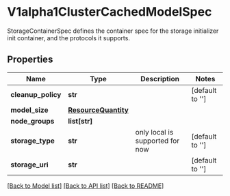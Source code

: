 # V1alpha1ClusterCachedModelSpec

StorageContainerSpec defines the container spec for the storage initializer init container, and the protocols it supports.
## Properties
Name | Type | Description | Notes
------------ | ------------- | ------------- | -------------
**cleanup_policy** | **str** |  | [default to '']
**model_size** | [**ResourceQuantity**](ResourceQuantity.md) |  | 
**node_groups** | **list[str]** |  | 
**storage_type** | **str** | only local is supported for now | [default to '']
**storage_uri** | **str** |  | [default to '']

[[Back to Model list]](../README.md#documentation-for-models) [[Back to API list]](../README.md#documentation-for-api-endpoints) [[Back to README]](../README.md)


